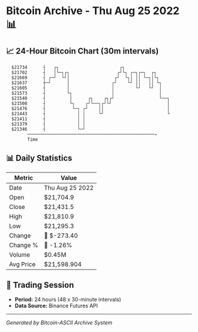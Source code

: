 # Bitcoin Archive - Thu Aug 25 2022 📊

## 📈 24-Hour Bitcoin Chart (30m intervals)

```
  $21734      ┤   ┌┐                       ┌┐                  
  $21702      ┤   │└─┐┌┐                  ┌┘└┐ ┌─┐┌─┐  ┌┐      
  $21669      ┤ ┌─┘  └┘│                 ┌┘  └┐│ ││ └─┐│└┐     
  $21637      ┼─┘      │                ┌┘    └┘ ││   ││ └┐    
  $21605      ┤        │                │        └┘   └┘  │    
  $21573      ┤        └┐               │                 │    
  $21540      ┤         │      ┌┐    ┌┐┌┘                 └──┐ 
  $21508      ┤         └┐    ┌┘└──┐┌┘└┘                     │ 
  $21476      ┤          └─┐ ┌┘    ││                        │ 
  $21443      ┤            │ │     └┘                        └ 
  $21411      ┤            │ │                                 
  $21379      ┤            │ │                                 
  $21346      ┤            └─┘                                 
        ────────────────────────────────────────────────→
        Time
```

## 📊 Daily Statistics

| Metric | Value |
|--------|-------|
| Date | Thu Aug 25 2022 |
| Open | $21,704.9 |
| Close | $21,431.5 |
| High | $21,810.9 |
| Low | $21,295.3 |
| Change | 🔴 $-273.40 |
| Change % | 🔴 -1.26% |
| Volume | $0.45M |
| Avg Price | $21,598.904 |

## 📅 Trading Session

- **Period:** 24 hours (48 x 30-minute intervals)
- **Data Source:** Binance Futures API

---
*Generated by Bitcoin-ASCII Archive System*
